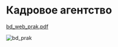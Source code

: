 # Кадровое агентство
[bd_web_prak.pdf](https://github.com/kazantseva2/web_prak/files/10854396/bd_web_prak.pdf)

![bd_prak](https://user-images.githubusercontent.com/121457645/221969908-330c6a21-28d3-421a-b018-606459be21d6.svg)
